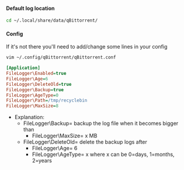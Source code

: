 #### Default log location
```bash
cd ~/.local/share/data/qBittorrent/
```
#### Config
If it's not there you'll need to add/change some lines in your config
```bash
vim ~/.config/qBittorrent/qBittorrent.conf
```
```ini
[Application]
FileLogger\Enabled=true
FileLogger\Age=6
FileLogger\DeleteOld=true
FileLogger\Backup=true
FileLogger\AgeType=0
FileLogger\Path=/tmp/recyclebin
FileLogger\MaxSize=8
```
- Explanation:
  - FileLogger\Backup= backup the log file when it becomes bigger than 
    - FileLogger\MaxSize= x MB
  - FileLogger\DeleteOld= delete the backup logs after
    - FileLogger\Age= 6 
    - FileLogger\AgeType= x where x can be 0=days, 1=months, 2=years
